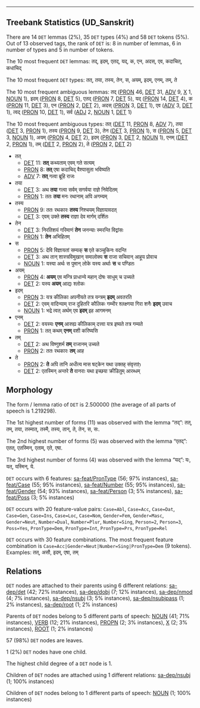 

--------------------------------------------------------------------------------

## Treebank Statistics (UD_Sanskrit)

There are 14 `DET` lemmas (2%), 35 `DET` types (4%) and 58 `DET` tokens (5%).
Out of 13 observed tags, the rank of `DET` is: 8 in number of lemmas, 6 in number of types and 5 in number of tokens.

The 10 most frequent `DET` lemmas: तद्, इदम्, एतद्, यद्, क, एन, अदस्, एव, कदाचित्, कधाचिद्

The 10 most frequent `DET` types:  तत्, तया, तस्य, तेन, स, अयम्, इदम्, एनम्, तम्, ते

The 10 most frequent ambiguous lemmas: तद् ([PRON]() 46, [DET]() 31, [ADV]() 9, [X]() 1, [NOUN]() 1), इदम् ([PRON]() 8, [DET]() 5), एतद् ([PRON]() 7, [DET]() 5), यद् ([PRON]() 14, [DET]() 4), क ([PRON]() 11, [DET]() 3), एन ([PRON]() 2, [DET]() 2), अदस् ([PRON]() 3, [DET]() 1), एव ([ADV]() 3, [DET]() 1), त्वद् ([PRON]() 10, [DET]() 1), सर्व ([ADJ]() 2, [NOUN]() 1, [DET]() 1)

The 10 most frequent ambiguous types:  तत् ([DET]() 11, [PRON]() 8, [ADV]() 7), तया ([DET]() 3, [PRON]() 1), तस्य ([PRON]() 9, [DET]() 3), तेन ([DET]() 3, [PRON]() 1), स ([PRON]() 5, [DET]() 3, [NOUN]() 1), अयम् ([PRON]() 4, [DET]() 2), इदम् ([PRON]() 3, [DET]() 2, [NOUN]() 1), एनम् ([DET]() 2, [PRON]() 1), तम् ([DET]() 2, [PRON]() 2), ते ([PRON]() 2, [DET]() 2)


* तत्
  * [DET]() 11: <b>तत्</b> कथ्यताम् एवम् गते सत्यम्
  * [PRON]() 8: <b>तत्</b> एषा कदाचिद् वैश्यासुता भविष्यति
  * [ADV]() 7: <b>तत्</b> गत्वा ब्रूहि राजः
* तया
  * [DET]() 3: अथ <b>तया</b> गत्वा सर्वम् सगर्वया राज्ञे निवेदितम्
  * [PRON]() 1: ततः <b>तया</b> मनः रथानाम् अपि अगम्यम्
* तस्य
  * [PRON]() 9: ततः रथकारः <b>तस्य</b> निश्चयम् विज्ञायावदत्
  * [DET]() 3: एवम् उक्ते <b>तस्य</b> राज्ञा देव मार्गम् दर्शितः
* तेन
  * [DET]() 3: निरतिशयं गरिमाणं <b>तेन</b> जनन्याः स्मरन्ति विद्वांसः
  * [PRON]() 1: <b>तेन</b> अभिहितम्
* स
  * [PRON]() 5: देवि विज्ञायतां सम्यक् <b>स</b> एते कञ्चुकिनः वदन्ति
  * [DET]() 3: अथ तान् शास्त्रविमुखान् समालोक्य <b>स</b> राजा सचिवान् आहूय प्रोवाच
  * [NOUN]() 1: यस्या अर्थः स पुमान् लोके यस्य अर्थाः <b>स</b> च पण्डितः
* अयम्
  * [PRON]() 4: <b>अयम्</b> एव मन्त्रि प्राधान्ये महान् दोषः साधुम् च उच्यते
  * [DET]() 2: यस्य <b>अयम्</b> आद्यः श्लोकः
* इदम्
  * [PRON]() 3: यत्र कीलिका अपनीयते तत्र यन्त्रम् <b>इदम्</b> अवतरति
  * [DET]() 2: एवम् वादिन्याम् राज दुहितरि कौलिकः गम्भीर श्लक्ष्णया गिरा शनैः <b>इदम्</b> उवाच
  * [NOUN]() 1: भद्रे त्वत् अर्थम् एव <b>इदम्</b> इह आगमनम्
* एनम्
  * [DET]() 2: वयस्यः <b>एनम्</b> आरुह्य कीलिकाम् दत्त्वा यत्र इष्यते तत्र गम्यते
  * [PRON]() 1: तत् कथम् <b>एनम्</b> वशी करिष्यसि
* तम्
  * [DET]() 2: अथ विष्णुशर्म <b>तम्</b> राजानम् उच्यते
  * [PRON]() 2: ततः रथकारः <b>तम्</b> आह
* ते
  * [PRON]() 2: <b>ते</b> अपि तानि अधीत्य मास षट्केन यथा उक्तह् संवृत्ताḥ
  * [DET]() 2: एतस्मिन् अन्तरे <b>ते</b> वानराः यथा इच्छया क्रीडितुम् आरब्धम्

## Morphology

The form / lemma ratio of `DET` is 2.500000 (the average of all parts of speech is 1.219298).

The 1st highest number of forms (11) was observed with the lemma “तद्”: तत्, तम्, तया, तस्मात्, तस्मै, तस्य, तान्, ते, तेन, स, सः.

The 2nd highest number of forms (5) was observed with the lemma “एतद्”: एतत्, एतस्मिन्, एताम्, एते, एषा.

The 3rd highest number of forms (4) was observed with the lemma “यद्”: यः, यत्, यस्मिन्, ये.

`DET` occurs with 6 features: [sa-feat/PronType]() (56; 97% instances), [sa-feat/Case]() (55; 95% instances), [sa-feat/Number]() (55; 95% instances), [sa-feat/Gender]() (54; 93% instances), [sa-feat/Person]() (3; 5% instances), [sa-feat/Poss]() (3; 5% instances)

`DET` occurs with 20 feature-value pairs: `Case=Abl`, `Case=Acc`, `Case=Dat`, `Case=Gen`, `Case=Ins`, `Case=Loc`, `Case=Nom`, `Gender=Fem`, `Gender=Masc`, `Gender=Neut`, `Number=Dual`, `Number=Plur`, `Number=Sing`, `Person=2`, `Person=3`, `Poss=Yes`, `PronType=Dem`, `PronType=Int`, `PronType=Prs`, `PronType=Rel`

`DET` occurs with 30 feature combinations.
The most frequent feature combination is `Case=Acc|Gender=Neut|Number=Sing|PronType=Dem` (9 tokens).
Examples: तत्, असौ, इदम्, एषा, तम्


## Relations

`DET` nodes are attached to their parents using 6 different relations: [sa-dep/det]() (42; 72% instances), [sa-dep/dobj]() (7; 12% instances), [sa-dep/nmod]() (4; 7% instances), [sa-dep/nsubj]() (3; 5% instances), [sa-dep/nsubjpass]() (1; 2% instances), [sa-dep/root]() (1; 2% instances)

Parents of `DET` nodes belong to 5 different parts of speech: [NOUN]() (41; 71% instances), [VERB]() (12; 21% instances), [PROPN]() (2; 3% instances), [X]() (2; 3% instances), [ROOT]() (1; 2% instances)

57 (98%) `DET` nodes are leaves.

1 (2%) `DET` nodes have one child.

The highest child degree of a `DET` node is 1.

Children of `DET` nodes are attached using 1 different relations: [sa-dep/nsubj]() (1; 100% instances)

Children of `DET` nodes belong to 1 different parts of speech: [NOUN]() (1; 100% instances)

